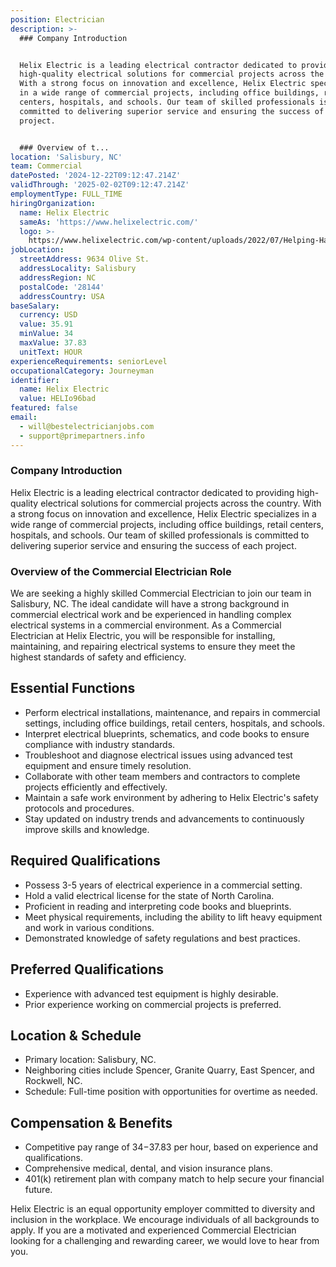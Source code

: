 ```yaml
---
position: Electrician
description: >-
  ### Company Introduction


  Helix Electric is a leading electrical contractor dedicated to providing
  high-quality electrical solutions for commercial projects across the country.
  With a strong focus on innovation and excellence, Helix Electric specializes
  in a wide range of commercial projects, including office buildings, retail
  centers, hospitals, and schools. Our team of skilled professionals is
  committed to delivering superior service and ensuring the success of each
  project.


  ### Overview of t...
location: 'Salisbury, NC'
team: Commercial
datePosted: '2024-12-22T09:12:47.214Z'
validThrough: '2025-02-02T09:12:47.214Z'
employmentType: FULL_TIME
hiringOrganization:
  name: Helix Electric
  sameAs: 'https://www.helixelectric.com/'
  logo: >-
    https://www.helixelectric.com/wp-content/uploads/2022/07/Helping-Hands-Logo_Blue-e1656694113799.jpg
jobLocation:
  streetAddress: 9634 Olive St.
  addressLocality: Salisbury
  addressRegion: NC
  postalCode: '28144'
  addressCountry: USA
baseSalary:
  currency: USD
  value: 35.91
  minValue: 34
  maxValue: 37.83
  unitText: HOUR
experienceRequirements: seniorLevel
occupationalCategory: Journeyman
identifier:
  name: Helix Electric
  value: HELIo96bad
featured: false
email:
  - will@bestelectricianjobs.com
  - support@primepartners.info
---
```




### Company Introduction

Helix Electric is a leading electrical contractor dedicated to providing high-quality electrical solutions for commercial projects across the country. With a strong focus on innovation and excellence, Helix Electric specializes in a wide range of commercial projects, including office buildings, retail centers, hospitals, and schools. Our team of skilled professionals is committed to delivering superior service and ensuring the success of each project.

### Overview of the Commercial Electrician Role

We are seeking a highly skilled Commercial Electrician to join our team in Salisbury, NC. The ideal candidate will have a strong background in commercial electrical work and be experienced in handling complex electrical systems in a commercial environment. As a Commercial Electrician at Helix Electric, you will be responsible for installing, maintaining, and repairing electrical systems to ensure they meet the highest standards of safety and efficiency.

## Essential Functions

- Perform electrical installations, maintenance, and repairs in commercial settings, including office buildings, retail centers, hospitals, and schools.
- Interpret electrical blueprints, schematics, and code books to ensure compliance with industry standards.
- Troubleshoot and diagnose electrical issues using advanced test equipment and ensure timely resolution.
- Collaborate with other team members and contractors to complete projects efficiently and effectively.
- Maintain a safe work environment by adhering to Helix Electric's safety protocols and procedures.
- Stay updated on industry trends and advancements to continuously improve skills and knowledge.

## Required Qualifications

- Possess 3-5 years of electrical experience in a commercial setting.
- Hold a valid electrical license for the state of North Carolina.
- Proficient in reading and interpreting code books and blueprints.
- Meet physical requirements, including the ability to lift heavy equipment and work in various conditions.
- Demonstrated knowledge of safety regulations and best practices.

## Preferred Qualifications

- Experience with advanced test equipment is highly desirable.
- Prior experience working on commercial projects is preferred.

## Location & Schedule

- Primary location: Salisbury, NC.
- Neighboring cities include Spencer, Granite Quarry, East Spencer, and Rockwell, NC.
- Schedule: Full-time position with opportunities for overtime as needed.

## Compensation & Benefits

- Competitive pay range of $34-$37.83 per hour, based on experience and qualifications.
- Comprehensive medical, dental, and vision insurance plans.
- 401(k) retirement plan with company match to help secure your financial future.

Helix Electric is an equal opportunity employer committed to diversity and inclusion in the workplace. We encourage individuals of all backgrounds to apply. If you are a motivated and experienced Commercial Electrician looking for a challenging and rewarding career, we would love to hear from you.
